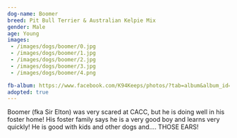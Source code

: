 ```yaml
---
dog-name: Boomer
breed: Pit Bull Terrier & Australian Kelpie Mix
gender: Male
age: Young
images:
 - /images/dogs/boomer/0.jpg
 - /images/dogs/boomer/1.jpg
 - /images/dogs/boomer/2.jpg
 - /images/dogs/boomer/3.jpg
 - /images/dogs/boomer/4.png

fb-album: https://www.facebook.com/K94Keeps/photos/?tab=album&album_id=1241624509215639
adopted: true
---
```

Boomer (fka Sir Elton) was very scared at CACC, but he is doing well in his foster home! His foster family says he is a very good boy and learns very quickly! He is good with kids and other dogs and.... THOSE EARS! 
